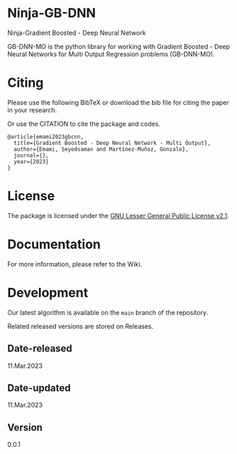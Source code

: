 # Ninja-GB-DNN

Ninja-Gradient Boosted - Deep Neural Network

GB-DNN-MO is the python library for working with Gradient Boosted - Deep Neural Networks for Multi Output Regression problems (GB-DNN-MO).

# Citing 

Please use the following BibTeX or download the bib file for citing the paper in your research.

Or use the CITATION to cite the package and codes.

```
@article{emami2023gbcnn,
  title={Gradient Boosted - Deep Neural Network - Multi Output},
  author={Emami, Seyedsaman and Martínez-Muñoz, Gonzalo},
  journal={},
  year={2023}
}
```

# License

The package is licensed under the [GNU Lesser General Public License v2.1](https://github.com/GAA-UAM/GBNN/blob/main/LICENSE).

# Documentation

For more information, please refer to the Wiki.

# Development

Our latest algorithm is available on the `main` branch of the repository.

Related released versions are stored on Releases.

## Date-released

11.Mar.2023

## Date-updated

11.Mar.2023

## Version

0.0.1
